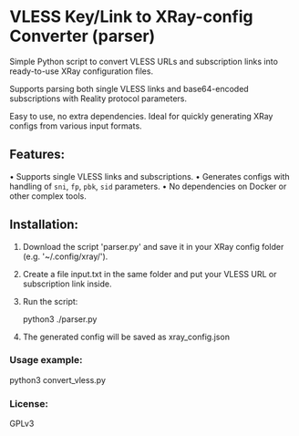 # VLESS Key/Link to XRay-config Converter (parser)

Simple Python script to convert VLESS URLs and subscription links into ready-to-use XRay configuration files. 

Supports parsing both single VLESS links and base64-encoded subscriptions with Reality protocol parameters. 

Easy to use, no extra dependencies. Ideal for quickly generating XRay configs from various input formats.

## Features:

• Supports single VLESS links and subscriptions.
• Generates configs with handling of `sni`, `fp`, `pbk`, `sid` parameters.
• No dependencies on Docker or other complex tools.

## Installation:

1. Download the script 'parser.py' and save it in your XRay config folder (e.g. '~/.config/xray/').
2. Create a file input.txt in the same folder and put your VLESS URL or subscription link inside.
3. Run the script:
   
   python3 ./parser.py
   
4. The generated config will be saved as xray_config.json

### Usage example:
python3 convert_vless.py

### License:
GPLv3
